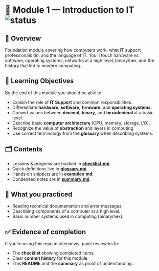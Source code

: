 # 🧭 Module 1 — Introduction to IT  ![status](https://img.shields.io/badge/status-Completed-brightgreen)

## 📖 Overview
Foundation module covering how computers work, what IT support professionals do, and the language of IT. You’ll touch hardware vs. software, operating systems, networks at a high level, binary/hex, and the history that led to modern computing.

## 🎯 Learning Objectives
By the end of this module you should be able to:
- Explain the role of **IT Support** and common responsibilities.
- Differentiate **hardware**, **software**, **firmware**, and **operating systems**.
- Convert values between **decimal**, **binary**, and **hexadecimal** at a basic level.
- Describe basic **computer architecture** (CPU, memory, storage, I/O).
- Recognize the value of **abstraction** and layers in computing.
- Use correct terminology from the **glossary** when describing systems.

## 🗂 Contents
- Lessons & progress are tracked in **[checklist.md](checklist.md)**.
- Quick definitions live in **[glossary.md](glossary.md)**.
- Hands‑on snippets are in **[examples.md](examples.md)**.
- Condensed notes are in **[summary.md](summary.md)**.

## 🧪 What you practiced
- Reading technical documentation and error messages.
- Describing components of a computer at a high level.
- Basic number systems used in computing (binary/hex).

## ✅ Evidence of completion
If you’re using this repo in interviews, point reviewers to:
- The **checklist** showing completed items.
- Clear **commit history** for this module.
- This **README** and the **summary** as proof of understanding.
